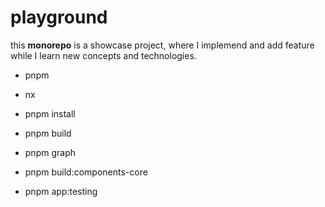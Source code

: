 # playground

this **monorepo** is a showcase project, where I implemend and add feature while I learn new concepts and technologies.

- pnpm
- nx

- pnpm install
- pnpm build
- pnpm graph
- pnpm build:components-core
- pnpm app:testing